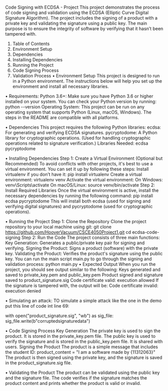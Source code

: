 Code Signing with ECDSA - Project This project demonstrates the process of code signing and validation using the ECDSA (Elliptic Curve Digital Signature Algorithm). The project includes the signing of a product with a private key and validating the signature using a public key. The main purpose is to ensure the integrity of software by verifying that it hasn’t been tampered with.
1.	Table of Contents
2.	Environment Setup
3.	Dependencies
4.	Installing Dependencies
5.	Running the Project
6.	Code Signing Process
7.	Validation Process
•	Environment Setup This project is designed to run in a Python environment. The instructions below will help you set up the environment and install all necessary libraries.

•	Requirements: Python 3.6+: Make sure you have Python 3.6 or higher installed on your system. You can check your Python version by running: python --version Operating System: This project can be run on any operating system that supports Python (Linux, macOS, Windows). The steps in the README are compatible with all platforms.

•	Dependencies This project requires the following Python libraries: ecdsa: For generating and verifying ECDSA signatures. pycryptodome: A Python library for cryptographic operations. (Used for handling cryptographic operations related to signature verification.) Libraries Needed: ecdsa pycryptodome

•	Installing Dependencies Step 1: Create a Virtual Environment (Optional but Recommended) To avoid conflicts with other projects, it's best to use a virtual environment. You can set it up by following these steps: Install virtualenv if you don’t have it: pip install virtualenv Create a virtual environment: virtualenv venv Activate the virtual environment: On Windows: venv\Scripts\activate On macOS/Linux: source venv/bin/activate Step 2: Install Required Libraries Once the virtual environment is active, install the necessary dependencies by running the following command: pip install ecdsa pycryptodome This will install both ecdsa (used for signing and verifying digital signatures) and pycryptodome (used for cryptographic operations).

•	Running the Project Step 1: Clone the Repository Clone the project repository to your local machine using git: git clone https://github.com/HooverVacuum/CSCE4050Project1.git cd ecdsa-code-signing Step 2: Run the Code The project consists of three main functions:
Key Generation: Generates a public/private key pair for signing and verifying. 
Signing the Product: Signs a product (software) with the private key. 
Validating the Product: Verifies the product's signature using the public key. You can run the main script main.py to go through the signing and validation process: python main.py
•	Expected Output When you run the project, you should see output similar to the following: Keys generated and saved to private_key.pem and public_key.pem Product signed and signature saved to product_signature.sig Code certificate valid: execution allowed
If the signature is tampered with, the output will be: Code certificate invalid: execution denied

•	Simulating an attack: TO simulate a simple attack like the one in the demo put this line of code int line 69: 

with open("product_signature.sig", "wb") as sig_file:
  sig_file.write(b"corruptedsignaturedata")

•	Code Signing Process Key Generation The private key is used to sign the product. It is stored in the private_key.pem file. The public key is used to verify the signature and is stored in the public_key.pem file. It is shared with users. Signing the Product The product is a simple message that includes the student ID:
product_content = "I am a software made by {11312063}"
The product is then signed using the private key, and the signature is saved in the product_signature.sig file.

•	Validating the Product The product can be validated using the public key and the signature file. The code verifies if the signature matches the product content and prints whether the product is valid or invalid.
